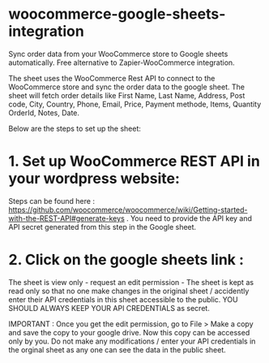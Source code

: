 # woocommerce-google-sheets-integration
Sync order data from your WooCommerce store to Google sheets automatically. Free alternative to Zapier-WooCommerce integration.

The sheet uses the WooCommerce Rest API to connect to the WooCommerce store and sync the order data to the google sheet. The sheet will fetch order details like First Name, Last Name, Address, Post code, City, Country, Phone, Email, Price, Payment methode, Items, Quantity	OrderId, Notes, Date.

Below are the steps to set up the sheet:


# 1. Set up WooCommerce REST API in your wordpress website:

Steps can be found here : https://github.com/woocommerce/woocommerce/wiki/Getting-started-with-the-REST-API#generate-keys . You need to provide the API key and API secret generated from this step in the Google sheet.

# 2. Click on the google sheets link : 

The sheet is view only - request an edit permission - The sheet is kept as read only so that no one make changes in the original sheet / accidently enter their API credentials in this sheet accessible to the public. YOU SHOULD ALWAYS KEEP YOUR API CREDENTIALS as secret.

IMPORTANT : Once you get the edit permission, go to File > Make a copy and save the copy to your google drive. Now this copy can be accessed only by you. Do not make any modifications / enter your API credentials in the orginal sheet as any one can see the data in the public sheet.



